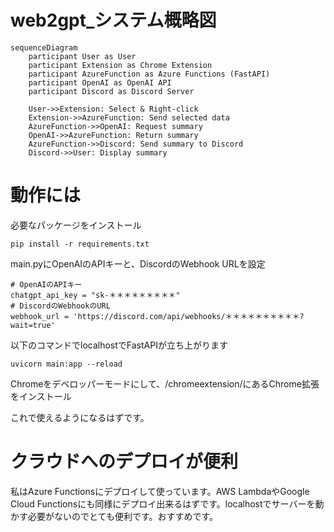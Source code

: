 # web2gpt_システム概略図

```mermaid
sequenceDiagram
    participant User as User
    participant Extension as Chrome Extension
    participant AzureFunction as Azure Functions (FastAPI)
    participant OpenAI as OpenAI API
    participant Discord as Discord Server

    User->>Extension: Select & Right-click
    Extension->>AzureFunction: Send selected data
    AzureFunction->>OpenAI: Request summary
    OpenAI->>AzureFunction: Return summary
    AzureFunction->>Discord: Send summary to Discord
    Discord->>User: Display summary
```

# 動作には

必要なパッケージをインストール
```
pip install -r requirements.txt
```

main.pyにOpenAIのAPIキーと、DiscordのWebhook URLを設定

```
# OpenAIのAPIキー
chatgpt_api_key = "sk-＊＊＊＊＊＊＊＊＊"
# DiscordのWebhookのURL
webhook_url = 'https://discord.com/api/webhooks/＊＊＊＊＊＊＊＊＊＊?wait=true'
```

以下のコマンドでlocalhostでFastAPIが立ち上がります
```
uvicorn main:app --reload
```

Chromeをデベロッパーモードにして、/chromeextension/にあるChrome拡張をインストール

これで使えるようになるはずです。

# クラウドへのデプロイが便利
私はAzure Functionsにデプロイして使っています。AWS LambdaやGoogle Cloud Functionsにも同様にデプロイ出来るはずです。localhostでサーバーを動かす必要がないのでとても便利です。おすすめです。
